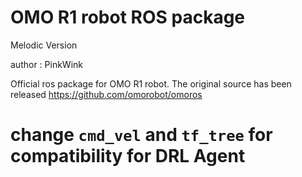 # OMO R1 robot ROS package

Melodic Version

author : PinkWink

Official ros package for OMO R1 robot. The original source has been released https://github.com/omorobot/omoros  


# change `cmd_vel` and `tf_tree` for compatibility for DRL Agent # 
